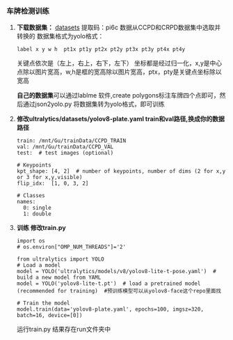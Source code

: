 ### **车牌检测训练**

1. **下载数据集：**  [datasets](https://pan.baidu.com/s/1xa6zvOGjU02j8_lqHGVf0A) 提取码：pi6c     数据从CCPD和CRPD数据集中选取并转换的
   数据集格式为yolo格式：

   ```
   label x y w h  pt1x pt1y pt2x pt2y pt3x pt3y pt4x pt4y
   ```

   关键点依次是（左上，右上，右下，左下）
   坐标都是经过归一化，x,y是中心点除以图片宽高，w,h是框的宽高除以图片宽高，ptx，pty是关键点坐标除以宽高

   **自己的数据集**可以通过lablme 软件,create polygons标注车牌四个点即可，然后通过json2yolo.py 将数据集转为yolo格式，即可训练
2. **修改ultralytics/datasets/yolov8-plate.yaml    train和val路径,换成你的数据路径**

   ```
   train: /mnt/Gu/trainData/CCPD_TRAIN
   val: /mnt/Gu/trainData/CCPD_VAL
   test:  # test images (optional)

   # Keypoints
   kpt_shape: [4, 2]  # number of keypoints, number of dims (2 for x,y or 3 for x,y,visible)
   flip_idx:  [1, 0, 3, 2] 

   # Classes
   names:
     0: single
     1: double

   ```
3. **训练
   修改train.py**

   ```
   import os
   # os.environ["OMP_NUM_THREADS"]='2'

   from ultralytics import YOLO
   # Load a model
   model = YOLO('ultralytics/models/v8/yolov8-lite-t-pose.yaml')  # build a new model from YAML
   model = YOLO('yolov8-lite-t.pt')  # load a pretrained model (recommended for training)  #预训练模型可以从yolov8-face这个repo里面找

   # Train the model
   model.train(data='yolov8-plate.yaml', epochs=100, imgsz=320, batch=16, device=[0])

   ```

   运行train.py  结果存在run文件夹中
